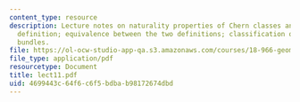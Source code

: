 ```yaml
---
content_type: resource
description: Lecture notes on naturality properties of Chern classes and topological
  definition; equivalence between the two definitions; classification of complex line
  bundles.
file: https://ol-ocw-studio-app-qa.s3.amazonaws.com/courses/18-966-geometry-of-manifolds-spring-2007/4699443c64f6c6f5bdbab98172674dbd_lect11.pdf
file_type: application/pdf
resourcetype: Document
title: lect11.pdf
uid: 4699443c-64f6-c6f5-bdba-b98172674dbd
---
```

